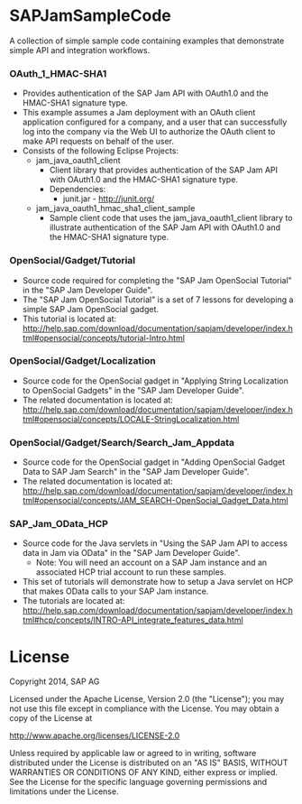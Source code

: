 # SAPJamSampleCode
A collection of simple sample code containing examples that demonstrate simple API and integration workflows.

### OAuth_1_HMAC-SHA1
* Provides authentication of the SAP Jam API with OAuth1.0 and the HMAC-SHA1 signature type.
* This example assumes a Jam deployment with an OAuth client application configured for a company, and a user that can successfully log into the company via the Web UI to authorize the OAuth client to make API requests on behalf of the user.
* Consists of the following Eclipse Projects:
  * jam_java_oauth1_client
    * Client library that provides authentication of the SAP Jam API with OAuth1.0 and the HMAC-SHA1 signature type.
    * Dependencies:
      * junit.jar - http://junit.org/
  * jam_java_oauth1_hmac_sha1_client_sample
     * Sample client code that uses the jam_java_oauth1_client library to illustrate authentication of the SAP Jam API with OAuth1.0 and the HMAC-SHA1 signature type.

### OpenSocial/Gadget/Tutorial
* Source code required for completing the "SAP Jam OpenSocial Tutorial" in the "SAP Jam Developer Guide".
* The "SAP Jam OpenSocial Tutorial" is a set of 7 lessons for developing a simple SAP Jam OpenSocial gadget.
* This tutorial is located at: http://help.sap.com/download/documentation/sapjam/developer/index.html#opensocial/concepts/tutorial-Intro.html

### OpenSocial/Gadget/Localization
* Source code for the OpenSocial gadget in "Applying String Localization to OpenSocial Gadgets" in the "SAP Jam Developer Guide".
* The related documentation is located at: http://help.sap.com/download/documentation/sapjam/developer/index.html#opensocial/concepts/LOCALE-StringLocalization.html

### OpenSocial/Gadget/Search/Search_Jam_Appdata
* Source code for the OpenSocial gadget in "Adding OpenSocial Gadget Data to SAP Jam Search" in the "SAP Jam Developer Guide".
* The related documentation is located at: http://help.sap.com/download/documentation/sapjam/developer/index.html#opensocial/concepts/JAM_SEARCH-OpenSocial_Gadget_Data.html

### SAP_Jam_OData_HCP
* Source code for the Java servlets in "Using the SAP Jam API to access data in Jam via OData" in the "SAP Jam Developer Guide".
  * Note: You will need an account on a SAP Jam instance and an associated HCP trial account to run these samples.
* This set of tutorials will demonstrate how to setup a Java servlet on HCP that makes OData calls to your SAP Jam instance.
* The tutorials are located at: http://help.sap.com/download/documentation/sapjam/developer/index.html#hcp/concepts/INTRO-API_integrate_features_data.html


# License
Copyright 2014, SAP AG

Licensed under the Apache License, Version 2.0 (the "License");
you may not use this file except in compliance with the License.
You may obtain a copy of the License at

   http://www.apache.org/licenses/LICENSE-2.0

Unless required by applicable law or agreed to in writing, software
distributed under the License is distributed on an "AS IS" BASIS,
WITHOUT WARRANTIES OR CONDITIONS OF ANY KIND, either express or implied.
See the License for the specific language governing permissions and
limitations under the License.
